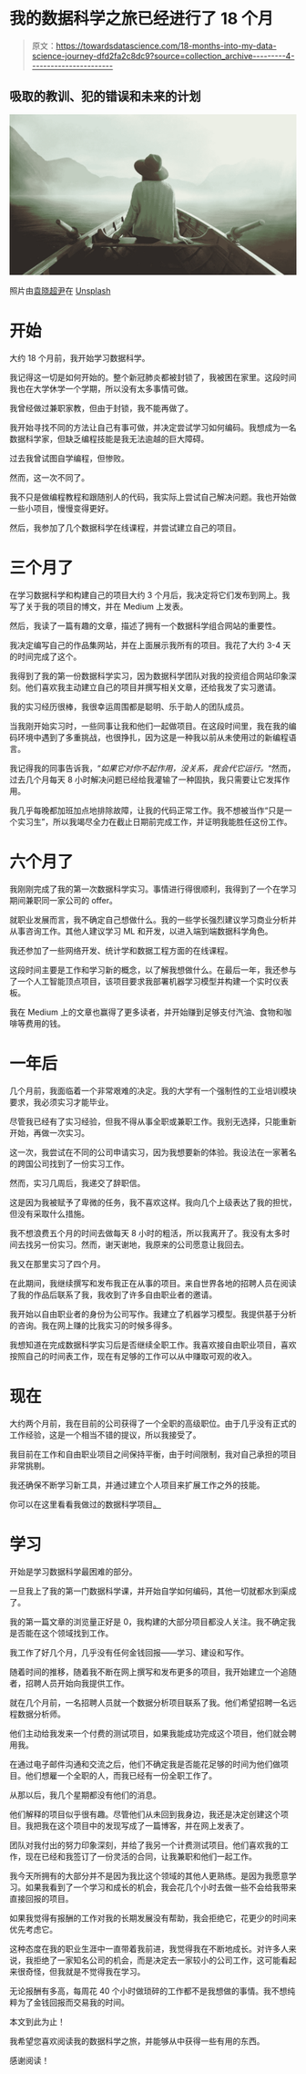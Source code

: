 # 我的数据科学之旅已经进行了 18 个月

> 原文：<https://towardsdatascience.com/18-months-into-my-data-science-journey-dfd2fa2c8dc9?source=collection_archive---------4----------------------->

## 吸取的教训、犯的错误和未来的计划

![](img/d14e3acf9937793d6b7d92cac69d58bc.png)

照片由[袁晓超尹](https://unsplash.com/@jaydenyoonzk?utm_source=unsplash&utm_medium=referral&utm_content=creditCopyText)在 [Unsplash](https://unsplash.com/s/photos/journey?utm_source=unsplash&utm_medium=referral&utm_content=creditCopyText)

# 开始

大约 18 个月前，我开始学习数据科学。

我记得这一切是如何开始的。整个新冠肺炎都被封锁了，我被困在家里。这段时间我也在大学休学一个学期，所以没有太多事情可做。

我曾经做过兼职家教，但由于封锁，我不能再做了。

我开始寻找不同的方法让自己有事可做，并决定尝试学习如何编码。我想成为一名数据科学家，但缺乏编程技能是我无法逾越的巨大障碍。

过去我曾试图自学编程，但惨败。

然而，这一次不同了。

我不只是做编程教程和跟随别人的代码，我实际上尝试自己解决问题。我也开始做一些小项目，慢慢变得更好。

然后，我参加了几个数据科学在线课程，并尝试建立自己的项目。

# 三个月了

在学习数据科学和构建自己的项目大约 3 个月后，我决定将它们发布到网上。我写了关于我的项目的博文，并在 Medium 上发表。

然后，我读了一篇有趣的文章，描述了拥有一个数据科学组合网站的重要性。

我决定编写自己的作品集网站，并在上面展示我所有的项目。我花了大约 3-4 天的时间完成了这个。

我得到了我的第一份数据科学实习，因为数据科学团队对我的投资组合网站印象深刻。他们喜欢我主动建立自己的项目并撰写相关文章，还给我发了实习邀请。

我的实习经历很棒，我很幸运周围都是聪明、乐于助人的团队成员。

当我刚开始实习时，一些同事让我和他们一起做项目。在这段时间里，我在我的编码环境中遇到了多重挑战，也很挣扎，因为这是一种我以前从未使用过的新编程语言。

我记得我的同事告诉我，“*如果它对你不起作用，没关系，我会代它运行。*“然而，过去几个月每天 8 小时解决问题已经给我灌输了一种固执，我只需要让它发挥作用。

我几乎每晚都加班加点地排除故障，让我的代码正常工作。我不想被当作“只是一个实习生”，所以我竭尽全力在截止日期前完成工作，并证明我能胜任这份工作。

# 六个月了

我刚刚完成了我的第一次数据科学实习。事情进行得很顺利，我得到了一个在学习期间兼职同一家公司的 offer。

就职业发展而言，我不确定自己想做什么。我的一些学长强烈建议学习商业分析并从事咨询工作。其他人建议学习 ML 和开发，以进入端到端数据科学角色。

我还参加了一些网络开发、统计学和数据工程方面的在线课程。

这段时间主要是工作和学习新的概念，以了解我想做什么。在最后一年，我还参与了一个人工智能顶点项目，该项目要求我部署机器学习模型并构建一个实时仪表板。

我在 Medium 上的文章也赢得了更多读者，并开始赚到足够支付汽油、食物和咖啡等费用的钱。

# 一年后

几个月前，我面临着一个非常艰难的决定。我的大学有一个强制性的工业培训模块要求，我必须实习才能毕业。

尽管我已经有了实习经验，但我不得从事全职或兼职工作。我别无选择，只能重新开始，再做一次实习。

这一次，我尝试在不同的公司申请实习，因为我想要新的体验。我设法在一家著名的跨国公司找到了一份实习工作。

然而，实习几周后，我递交了辞职信。

这是因为我被赋予了卑微的任务，我不喜欢这样。我向几个上级表达了我的担忧，但没有采取什么措施。

我不想浪费五个月的时间去做每天 8 小时的粗活，所以我离开了。我没有太多时间去找另一份实习。然而，谢天谢地，我原来的公司愿意让我回去。

我又在那里实习了四个月。

在此期间，我继续撰写和发布我正在从事的项目。来自世界各地的招聘人员在阅读了我的作品后联系了我，我收到了许多自由职业者的邀请。

我开始以自由职业者的身份为公司写作。我建立了机器学习模型。我提供基于分析的咨询。我在网上赚的比我实习的时候多得多。

我想知道在完成数据科学实习后是否继续全职工作。我喜欢接自由职业项目，喜欢按照自己的时间表工作，现在有足够的工作可以从中赚取可观的收入。

# 现在

大约两个月前，我在目前的公司获得了一个全职的高级职位。由于几乎没有正式的工作经验，这是一个相当不错的提议，所以我接受了。

我目前在工作和自由职业项目之间保持平衡，由于时间限制，我对自己承担的项目非常挑剔。

我还确保不断学习新工具，并通过建立个人项目来扩展工作之外的技能。

你可以在这里看看我做过的数据科学项目[。](/5-of-my-best-data-science-portfolio-projects-8cd7f81f1b1)

# 学习

开始是学习数据科学最困难的部分。

一旦我上了我的第一门数据科学课，并开始自学如何编码，其他一切就都水到渠成了。

我的第一篇文章的浏览量正好是 0，我构建的大部分项目都没人关注。我不确定我是否能在这个领域找到工作。

我工作了好几个月，几乎没有任何金钱回报——学习、建设和写作。

随着时间的推移，随着我不断在网上撰写和发布更多的项目，我开始建立一个追随者，招聘人员开始向我提供工作。

就在几个月前，一名招聘人员就一个数据分析项目联系了我。他们希望招聘一名远程数据分析师。

他们主动给我发来一个付费的测试项目，如果我能成功完成这个项目，他们就会聘用我。

在通过电子邮件沟通和交流之后，他们不确定我是否能花足够的时间为他们做项目。他们想雇一个全职的人，而我已经有一份全职工作了。

从那以后，我几个星期都没有他们的消息。

他们解释的项目似乎很有趣。尽管他们从未回到我身边，我还是决定创建这个项目。我把我在这个项目中的发现写成了一篇博客，并在网上发表了。

团队对我付出的努力印象深刻，并给了我另一个计费测试项目。他们喜欢我的工作，现在已经和我签订了一份灵活的合同，让我兼职和他们一起工作。

我今天所拥有的大部分并不是因为我比这个领域的其他人更熟练。是因为我愿意学习。如果我看到了一个学习和成长的机会，我会花几个小时去做一些不会给我带来直接回报的项目。

如果我觉得有报酬的工作对我的长期发展没有帮助，我会拒绝它，花更少的时间来优先考虑它。

这种态度在我的职业生涯中一直带着我前进，我觉得我在不断地成长。对许多人来说，我拒绝了一家知名公司的机会，而是决定去一家较小的公司工作，这可能看起来很奇怪，但我就是不觉得我在学习。

无论报酬有多高，每周花 40 个小时做琐碎的工作都不是我想做的事情。我不想纯粹为了金钱回报而交易我的时间。

本文到此为止！

我希望您喜欢阅读我的数据科学之旅，并能够从中获得一些有用的东西。

感谢阅读！